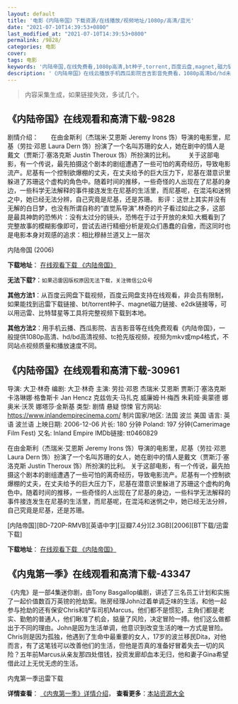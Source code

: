 ```yaml
---
layout: default
title: '电影《内陆帝国》下载资源/在线播放/视频地址/1080p/高清/蓝光'
date: "2021-07-10T14:39:53+0800"
last_modified_at: "2021-07-10T14:39:53+0800"
permalink: /9828/
categories: 电影
cover:
tags: 电影
keywords: '内陆帝国,在线免费看,1080p高清,bt种子,torrent,百度云盘,magnet,磁力链,迅雷下载资源'
description: '《内陆帝国》在线云播放手机西瓜影院吉吉影音免费看，1080p高清bd/hd未删减完整版和tc抢先枪版，mkv/mp4格式，附带bt/torrent种子、magnet/磁力链、百度云盘、网盘资源迅雷下载链接'
---
```


>内容采集生成，如果链接失效，多试几个。


## 《内陆帝国》在线观看和高清下载-9828

剧情介绍：　　在由金斯利（杰瑞米·艾恩斯 Jeremy Irons 饰）导演的电影里，尼基（劳拉·邓恩 Laura Dern 饰）扮演了一个名叫苏珊的女人，她在剧中的情人是戴文（贾斯汀·塞洛克斯 Justin Theroux 饰）所扮演的比利。 　　关于这部电影，有一个传说，最先拍摄这个剧本的剧组遭遇了一些可怕的离奇经历，导致电影流产。尼基有一个控制欲爆棚的丈夫，在丈夫给予的巨大压力下，尼基在潜意识里躲进了苏珊这个虚构的角色中。随着时间的推移，一些奇怪的人出现在了尼基的身边，一些科学无法解释的事件接连发生在尼基的生活里，而尼基呢，在混沌和迷惘之中，她已经无法分辨，自己究竟是尼基，还是苏珊。 影评：这世上其实并没有无解的白日梦，也没有所谓自称的“直觉系导演”.林奇的片子看过如此之多，这部是最具神韵的恐怖片：没有太过分的镜头，恐怖在于过于开放的未知.大概看到了完整故事的模糊影像即可，尝试去进行精细分析是观众们愚蠢的自傲，而这同时也是电影本身对观感的追求：相比穆赫兰道又上一层次


内陆帝国 (2006)

**下载地址**： [在线观看下载 《内陆帝国》](https://www.btbtdy.me/btdy/dy8975.html) 


**无法下载?**：`如果迅雷因版权原因无法下载，关注微信公众号 `

**其他方法1**：从百度云网盘下载视频，百度云网盘支持在线观看，非会员有限制，如果能找到迅雷下载链接、bt/torrent种子、magnet磁力链接、e2dk链接等，可以用迅雷、比特彗星等工具将完整视频下载到本地。

**其他方法2**：用手机云播、西瓜影院、吉吉影音等在线免费观看《内陆帝国》，一般提供1080p高清、hd/bd高清视频、tc抢先版视频，视频为mkv或mp4格式，不同站点视频质量和播放速度不同。


## 《内陆帝国》在线观看和高清下载-30961

导演: 大卫·林奇 编剧: 大卫·林奇 主演: 劳拉·邓恩 杰瑞米·艾恩斯 贾斯汀·塞洛克斯 卡洛琳娜·格鲁斯卡 Jan Hencz 克兹佐夫·马扎克 威廉姆·H·梅西 朱莉娅·奥蒙德 娜奥米·沃茨 娜塔莎·金斯基 类型: 剧情 悬疑 惊悚 官方网站: https://www.inlandempirecinema.com/ 制片国家/地区: 法国 波兰 美国 语言: 英语 波兰语 上映日期: 2006-12-06 片长: 180 分钟 Poland: 197 分钟(Camerimage Film Fest) 又名: Inland Empire IMDb链接: tt0460829

在由金斯利（杰瑞米·艾恩斯 Jeremy Irons 饰）导演的电影里，尼基（劳拉·邓恩 Laura Dern 饰）扮演了一个名叫苏珊的女人，她在剧中的情人是戴文（贾斯汀·塞洛克斯 Justin Theroux 饰）所扮演的比利。 关于这部电影，有一个传说，最先拍摄这个剧本的剧组遭遇了一些可怕的离奇经历，导致电影流产。尼基有一个控制欲爆棚的丈夫，在丈夫给予的巨大压力下，尼基在潜意识里躲进了苏珊这个虚构的角色中。随着时间的推移，一些奇怪的人出现在了尼基的身边，一些科学无法解释的事件接连发生在尼基的生活里，而尼基呢，在混沌和迷惘之中，她已经无法分辨，自己究竟是尼基，还是苏珊。


[内陆帝国][BD-720P-RMVB][英语中字][豆瓣7.4分][2.3GB][2006][BT下载/迅雷下载]

**下载地址**： [在线观看下载 《内陆帝国》](https://www.btdx8.com/torrent/inland_empire_2006.html) 


## 《内鬼第一季》在线观看和高清下载-43347

《内鬼》是一部4集迷你剧，由Tony Basgallop编剧，讲述了三名员工计划和实施了一起价值数百万英镑的抢劫案。账房经理John过着单调乏味的生活，和他一起参与抢劫的还有保安Chris和铲车司机Marcus。他们都不是惯犯，主角们都是老实、勤勉的普通人，他们瞅准了机会，掂量了风险，决定冒险一搏。他们这么做都出于不同的理由。John是因为生活单调，他意识到改变生活的唯一方式是冒险。Chris则是因为孤独，他遇到了生命中最重要的女人，17岁的波兰移民Dita，对他而言，有了这笔钱可以改善他们的生活，但他是否真的准备好冒着失去一切的风险？五年前Marcus从亲友那四处借钱，投资发廊却血本无归，他和妻子Gina希望借此过上无忧无虑的生活。


内鬼第一季迅雷下载

**详情查看**： [《内鬼第一季》详情介绍](/movie/43347/)， **查看更多**：[本站资源大全](/movie/t/all/)

